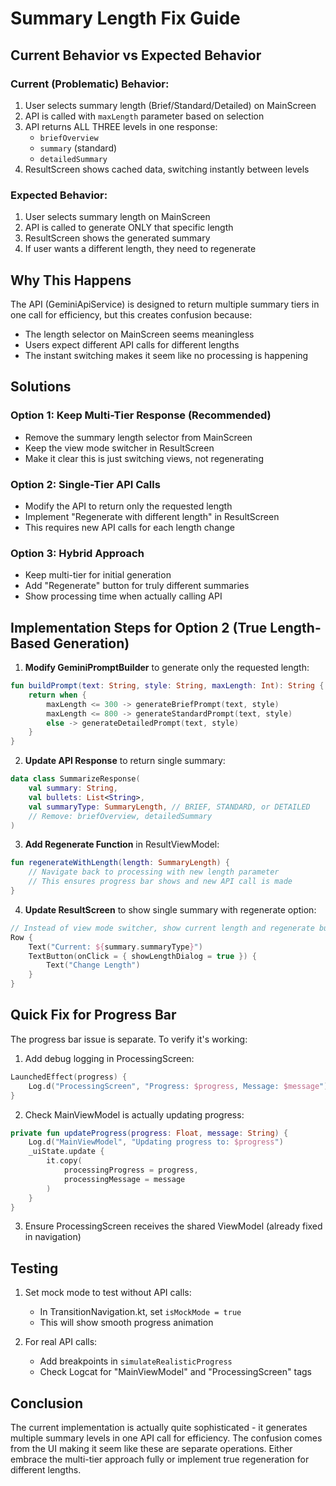 # Summary Length Fix Guide

## Current Behavior vs Expected Behavior

### Current (Problematic) Behavior:
1. User selects summary length (Brief/Standard/Detailed) on MainScreen
2. API is called with `maxLength` parameter based on selection
3. API returns ALL THREE levels in one response:
   - `briefOverview`
   - `summary` (standard)
   - `detailedSummary`
4. ResultScreen shows cached data, switching instantly between levels

### Expected Behavior:
1. User selects summary length on MainScreen
2. API is called to generate ONLY that specific length
3. ResultScreen shows the generated summary
4. If user wants a different length, they need to regenerate

## Why This Happens

The API (GeminiApiService) is designed to return multiple summary tiers in one call for efficiency, but this creates confusion because:
- The length selector on MainScreen seems meaningless
- Users expect different API calls for different lengths
- The instant switching makes it seem like no processing is happening

## Solutions

### Option 1: Keep Multi-Tier Response (Recommended)
- Remove the summary length selector from MainScreen
- Keep the view mode switcher in ResultScreen
- Make it clear this is just switching views, not regenerating

### Option 2: Single-Tier API Calls
- Modify the API to return only the requested length
- Implement "Regenerate with different length" in ResultScreen
- This requires new API calls for each length change

### Option 3: Hybrid Approach
- Keep multi-tier for initial generation
- Add "Regenerate" button for truly different summaries
- Show processing time when actually calling API

## Implementation Steps for Option 2 (True Length-Based Generation)

1. **Modify GeminiPromptBuilder** to generate only the requested length:
```kotlin
fun buildPrompt(text: String, style: String, maxLength: Int): String {
    return when {
        maxLength <= 300 -> generateBriefPrompt(text, style)
        maxLength <= 800 -> generateStandardPrompt(text, style)
        else -> generateDetailedPrompt(text, style)
    }
}
```

2. **Update API Response** to return single summary:
```kotlin
data class SummarizeResponse(
    val summary: String,
    val bullets: List<String>,
    val summaryType: SummaryLength, // BRIEF, STANDARD, or DETAILED
    // Remove: briefOverview, detailedSummary
)
```

3. **Add Regenerate Function** in ResultViewModel:
```kotlin
fun regenerateWithLength(length: SummaryLength) {
    // Navigate back to processing with new length parameter
    // This ensures progress bar shows and new API call is made
}
```

4. **Update ResultScreen** to show single summary with regenerate option:
```kotlin
// Instead of view mode switcher, show current length and regenerate button
Row {
    Text("Current: ${summary.summaryType}")
    TextButton(onClick = { showLengthDialog = true }) {
        Text("Change Length")
    }
}
```

## Quick Fix for Progress Bar

The progress bar issue is separate. To verify it's working:

1. Add debug logging in ProcessingScreen:
```kotlin
LaunchedEffect(progress) {
    Log.d("ProcessingScreen", "Progress: $progress, Message: $message")
}
```

2. Check MainViewModel is actually updating progress:
```kotlin
private fun updateProgress(progress: Float, message: String) {
    Log.d("MainViewModel", "Updating progress to: $progress")
    _uiState.update { 
        it.copy(
            processingProgress = progress,
            processingMessage = message
        )
    }
}
```

3. Ensure ProcessingScreen receives the shared ViewModel (already fixed in navigation)

## Testing

1. Set mock mode to test without API calls:
   - In TransitionNavigation.kt, set `isMockMode = true`
   - This will show smooth progress animation

2. For real API calls:
   - Add breakpoints in `simulateRealisticProgress`
   - Check Logcat for "MainViewModel" and "ProcessingScreen" tags

## Conclusion

The current implementation is actually quite sophisticated - it generates multiple summary levels in one API call for efficiency. The confusion comes from the UI making it seem like these are separate operations. Either embrace the multi-tier approach fully or implement true regeneration for different lengths.